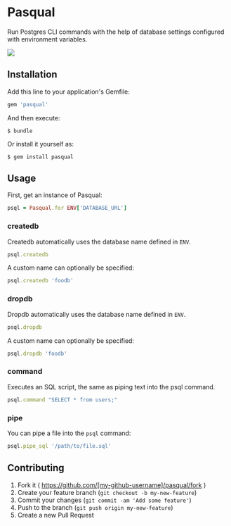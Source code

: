 # Pasqual

Run Postgres CLI commands with the help of database settings configured with environment variables.

![](https://travis-ci.org/dkastner/pasqual.svg?branch=master)

## Installation

Add this line to your application's Gemfile:

```ruby
gem 'pasqual'
```

And then execute:

    $ bundle

Or install it yourself as:

    $ gem install pasqual

## Usage

First, get an instance of Pasqual: 

``` ruby
psql = Pasqual.for ENV['DATABASE_URL']
```

### createdb

Createdb automatically uses the database name defined in `ENV`.

```ruby
psql.createdb
```

A custom name can optionally be specified:

```ruby
psql.createdb 'foodb'
```

### dropdb

Dropdb automatically uses the database name defined in `ENV`.

```ruby
psql.dropdb
```
A custom name can optionally be specified:

```ruby
psql.dropdb 'foodb'
```

### command

Executes an SQL script, the same as piping text into the psql command.

```ruby
psql.command "SELECT * from users;"
```

### pipe

You can pipe a file into the `psql` command:

```ruby
psql.pipe_sql '/path/to/file.sql'
```

## Contributing

1. Fork it ( https://github.com/[my-github-username]/pasqual/fork )
2. Create your feature branch (`git checkout -b my-new-feature`)
3. Commit your changes (`git commit -am 'Add some feature'`)
4. Push to the branch (`git push origin my-new-feature`)
5. Create a new Pull Request
